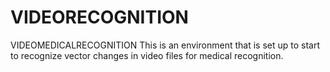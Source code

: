 # VIDEORECOGNITION
VIDEOMEDICALRECOGNITION
This is an environment that is set up to start to recognize vector changes in video files for medical recognition.
